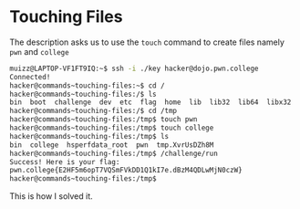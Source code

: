 # Touching Files

The description asks us to use the `touch` command to create files namely `pwn` and `college`

```bash
muizz@LAPTOP-VF1FT9IQ:~$ ssh -i ./key hacker@dojo.pwn.college
Connected!
hacker@commands~touching-files:~$ cd /
hacker@commands~touching-files:/$ ls
bin  boot  challenge  dev  etc  flag  home  lib  lib32  lib64  libx32  media  mnt  nix  opt  proc  root  run  sbin  srv  sys  tmp  usr  var
hacker@commands~touching-files:/$ cd /tmp
hacker@commands~touching-files:/tmp$ touch pwn
hacker@commands~touching-files:/tmp$ touch college
hacker@commands~touching-files:/tmp$ ls
bin  college  hsperfdata_root  pwn  tmp.XvrUsDZh8M
hacker@commands~touching-files:/tmp$ /challenge/run
Success! Here is your flag:
pwn.college{E2HF5m6opT7VQSmFVkDD1Q1kI7e.dBzM4QDLwMjN0czW}
hacker@commands~touching-files:/tmp$
```

This is how I solved it.
